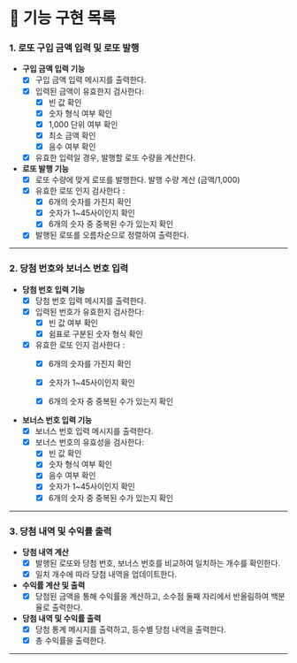 # 📝 기능 구현 목록

### 1. 로또 구입 금액 입력 및 로또 발행

- **구입 금액 입력 기능**
    - [x] 구입 금액 입력 메시지를 출력한다.
    - [x] 입력된 금액이 유효한지 검사한다:
        - [x] 빈 값 확인
        - [x] 숫자 형식 여부 확인
        - [x] 1,000 단위 여부 확인
        - [x] 최소 금액 확인
        - [x] 음수 여부 확인
    - [x] 유효한 입력일 경우, 발행할 로또 수량을 계산한다.

- **로또 발행 기능**
    - [x] 로또 수량에 맞게 로또를 발행한다. 발행 수량 계산 (금액/1,000)
    - [x] 유효한 로또 인지 검사한다 :
        - [x] 6개의 숫자를 가진지 확인
        - [x] 숫자가 1~45사이인지 확인
        - [x] 6개의 숫자 중 중복된 수가 있는지 확인
    - [x] 발행된 로또를 오름차순으로 정렬하여 출력한다.

---

### 2. 당첨 번호와 보너스 번호 입력

- **당첨 번호 입력 기능**
    - [x] 당첨 번호 입력 메시지를 출력한다.
    - [x] 입력된 번호가 유효한지 검사한다:
        - [x] 빈 값 여부 확인
        - [x] 쉼표로 구분된 숫자 형식 확인
    - [x] 유효한 로또 인지 검사한다 :
        - [x] 6개의 숫자를 가진지 확인
        - [x] 숫자가 1~45사이인지 확인
        - [x] 6개의 숫자 중 중복된 수가 있는지 확인


- **보너스 번호 입력 기능**
    - [x] 보너스 번호 입력 메시지를 출력한다.
    - [x] 보너스 번호의 유효성을 검사한다:
        - [x] 빈 값 확인
        - [x] 숫자 형식 여부 확인
        - [x] 음수 여부 확인
        - [x] 숫자가 1~45사이인지 확인
        - [x] 6개의 숫자 중 중복된 수가 있는지 확인

---

### 3. 당첨 내역 및 수익률 출력

- **당첨 내역 계산**
    - [x] 발행된 로또와 당첨 번호, 보너스 번호를 비교하여 일치하는 개수를 확인한다.
    - [x] 일치 개수에 따라 당첨 내역을 업데이트한다.

- **수익률 계산 및 출력**
    - [x] 당첨된 금액을 통해 수익률을 계산하고, 소수점 둘째 자리에서 반올림하여 백분율로 출력한다.

- **당첨 내역 및 수익률 출력**
    - [x] 당첨 통계 메시지를 출력하고, 등수별 당첨 내역을 출력한다.
    - [x] 총 수익률을 출력한다.

---


